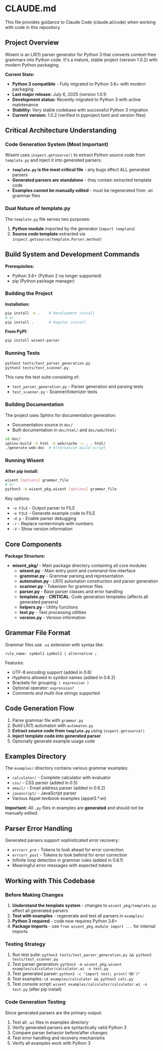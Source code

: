 # CLAUDE.md

This file provides guidance to Claude Code (claude.ai/code) when working with code in this repository.

## Project Overview

Wisent is an LR(1) parser generator for Python 3 that converts context-free grammars into Python code. It's a mature, stable project (version 1.0.2) with modern Python packaging.

**Current State:**
- **Python 3 compatible** - Fully migrated to Python 3.6+ with modern packaging
- **Last major release:** July 6, 2025 (version 1.0.1)
- **Development status:** Recently migrated to Python 3 with active maintenance
- **Stability:** Very stable codebase with successful Python 3 migration
- **Current version:** 1.0.2 (verified in pyproject.toml and version files)

## Critical Architecture Understanding

### Code Generation System (Most Important)
Wisent uses `inspect.getsource()` to extract Python source code from `template.py` and inject it into generated parsers:

- **`template.py` is the most critical file** - any bugs affect ALL generated parsers
- **Generated parsers are standalone** - they contain extracted template code
- **Examples cannot be manually edited** - must be regenerated from .wi grammar files

### Dual Nature of template.py
The `template.py` file serves two purposes:
1. **Python module** imported by the generator (`import template`)
2. **Source code template** extracted via `inspect.getsource(template.Parser.method)`

## Build System and Development Commands

**Prerequisites:**
- Python 3.6+ (Python 2 no longer supported)
- pip (Python package manager)

### Building the Project

**Installation:**
```bash
pip install -e .    # Development install
# or
pip install .       # Regular install
```

**From PyPI:**
```bash
pip install wisent-parser
```

### Running Tests

```bash
python3 tests/test_parser_generation.py
python3 tests/test_scanner.py
```

This runs the test suite consisting of:
- `test_parser_generation.py` - Parser generation and parsing tests
- `test_scanner.py` - Scanner/tokenizer tests

### Building Documentation
The project uses Sphinx for documentation generation:
- Documentation source in `doc/`
- Built documentation in `doc/html/` and `doc/web/html/`

```bash
cd doc/
sphinx-build -b html -d web/cache -c . . html/
./generate-web-doc  # Alternative build script
```

### Running Wisent

**After pip install:**
```bash
wisent [options] grammar_file
# or
python3 -m wisent_pkg.wisent [options] grammar_file
```

Key options:
- `-o FILE` - Output parser to FILE
- `-e FILE` - Generate example code to FILE
- `-d p` - Enable parser debugging
- `-r` - Replace nonterminals with numbers
- `-V` - Show version information

## Core Components

**Package Structure:**
- **wisent_pkg/** - Main package directory containing all core modules
  - **wisent.py** - Main entry point and command-line interface
  - **grammar.py** - Grammar parsing and representation
  - **automaton.py** - LR(1) automaton construction and parser generation
  - **scanner.py** - Tokenizer for grammar files
  - **parser.py** - Base parser classes and error handling
  - **template.py** - **CRITICAL**: Code generation templates (affects all generated parsers)
  - **helpers.py** - Utility functions
  - **text.py** - Text processing utilities
  - **version.py** - Version information

## Grammar File Format

Grammar files use `.wi` extension with syntax like:
```
rule_name: symbol1 symbol2 | alternative ;
```

Features:
- UTF-8 encoding support (added in 0.6)
- Hyphens allowed in symbol names (added in 0.6.2)
- Brackets for grouping: `( expression )`
- Optional operator: `expression?`
- Comments and multi-line strings supported

## Code Generation Flow

1. Parse grammar file with `grammar.py`
2. Build LR(1) automaton with `automaton.py`
3. **Extract source code from `template.py`** using `inspect.getsource()`
4. **Inject template code into generated parser**
5. Optionally generate example usage code

## Examples Directory

The `examples/` directory contains various grammar examples:
- `calculator/` - Complete calculator with evaluator
- `css/` - CSS parser (added in 0.5)
- `email/` - Email address parser (added in 0.6.2)
- `javascript/` - JavaScript parser
- Various Appel textbook examples (appel3.*.wi)

**Important:** All `.py` files in examples are **generated** and should not be manually edited.

## Parser Error Handling

Generated parsers support sophisticated error recovery:
- `errcorr_pre` - Tokens to look ahead for error correction
- `errcorr_post` - Tokens to look behind for error correction
- Infinite loop detection in grammar rules (added in 0.6.1)
- Meaningful error messages with expected tokens

## Working with This Codebase

### Before Making Changes
1. **Understand the template system** - changes to `wisent_pkg/template.py` affect all generated parsers
2. **Test with examples** - regenerate and test all parsers in `examples/`
3. **Python 3 required** - code now requires Python 3.6+
4. **Package imports** - use `from wisent_pkg.module import ...` for internal imports

### Testing Strategy
1. Run test suite: `python3 tests/test_parser_generation.py && python3 tests/test_scanner.py`
2. Test parser generation: `python3 -m wisent_pkg.wisent examples/calculator/calculator.wi -o test.py`
3. Test generated parser: `python3 -c "import test; print('OK')"`
4. Test examples: `cd examples/calculator && python3 calc.py`
5. Test console script: `wisent examples/calculator/calculator.wi -o test.py` (after pip install)

### Code Generation Testing
Since generated parsers are the primary output:
1. Test all `.wi` files in examples directory
2. Verify generated parsers are syntactically valid Python 3
3. Compare parser behavior before/after changes
4. Test error handling and recovery mechanisms
5. Verify all examples work with Python 3